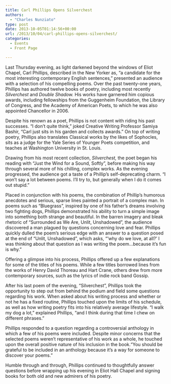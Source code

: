 ```yaml
---
title: Carl Phillips Opens Silverchest
authors: 
  - "Charles Nunziato"
type: post
date: 2013-10-05T01:14:56+00:00
url: /2013/10/04/carl-phillips-opens-silverchest/
categories:
  - Events
  - Front Page

---
```

Last Thursday evening, as light darkened beyond the windows of Eliot Chapel, Carl Phillips, described in the New Yorker as, “a candidate for the most interesting contemporary English sentences,” presented an audience with a selection of his compelling poems. Over the past twenty-one years, Phillips has authored twelve books of poetry, including most recently _Silverchest_ and _Double Shadow._ His works have garnered him copious awards, including fellowships from the Guggenheim Foundation, the Library of Congress, and the Academy of American Poets, to which he was also appointed Chancellor in 2006.

Despite his renown as a poet, Phillips is not content with riding his past successes. “I don’t quite think,” joked Creative Writing Professor Samiya Bashir, “Carl just sits in his garden and collects awards.” On top of writing poetry, Phillips also translates Classical works by the likes of Sophocles, sits as a judge for the Yale Series of Younger Poets competition, and teaches at Washington University in St. Louis.

Drawing from his most recent collection, _Silverchest,_ the poet began his reading with “Just the Wind for a Sound, Softly”, before making his way through several more of his chilling, complex works. As the evening progressed, the audience got a taste of a Phillip’s self-deprecating charm. “I won’t say a lot between poems. I’ll try to, but generally when I do it comes out stupid.”

Placed in conjunction with his poems, the combination of Phillip’s humorous anecdotes and serious, sparse lines painted a portrait of a complex man. In poems such as “Bluegrass”, inspired by one of his father’s dreams involving two fighting dogs, Phillips demonstrated his ability to turn a simple image into something both strange and beautiful. In the barren imagery and bleak rhetoric of “Surrounded as We Are, Unlit, Unshadowed”, the audience discovered a man plagued by questions concerning love and fear. Phillips quickly dulled the poem’s serious edge with an answer to a question posed at the end of “Unlit, Unshadowed”, which asks, “’why do we love, at all?’ I was thinking about that question as I was writing the poem…because it’s fun is why.”

Offering a glimpse into his process, Phillips offered up a few explanations for some of the titles of his poems. While a few titles borrowed lines from the works of Henry David Thoreau and Hart Crane, others drew from more contemporary sources, such as the lyrics of indie rock band Gossip.

After his last poem of the evening, “Silverchest”, Phillips took the opportunity to step out from behind the podium and field some questions regarding his work. When asked about his writing process and whether or not he has a fixed routine, Phillips touched upon the limits of his schedule, as well as how writing poetry fits into his relatively average lifestyle. “I walk my dog a lot,” explained Phillips, “and I think during that time I chew on different phrases.”

Phillips responded to a question regarding a controversial anthology in which a few of his poems were included. Despite minor concerns that the selected poems weren’t representative of his work as a whole, he touched upon the overall positive nature of his inclusion in the book.“You should be grateful to be included in an anthology because it’s a way for someone to discover your poems.”

Humble through and through, Phillips continued to thoughtfully answer questions before wrapping up his evening in Eliot Hall Chapel and signing books for both old and new admirers of his poetry.